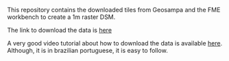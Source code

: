 This repository contains the downloaded tiles from Geosampa and the FME workbench to create a 1m raster DSM.

The link to download the data is [here](https://geosampa.prefeitura.sp.gov.br/PaginasPublicas/_SBC.aspx#)

A very good video tutorial about how to download the data is available [here](https://youtu.be/XlLhnJbrPfA?si=3M-wNDC3VgjRct9o). Although, it is in brazilian portuguese, it is easy to follow.